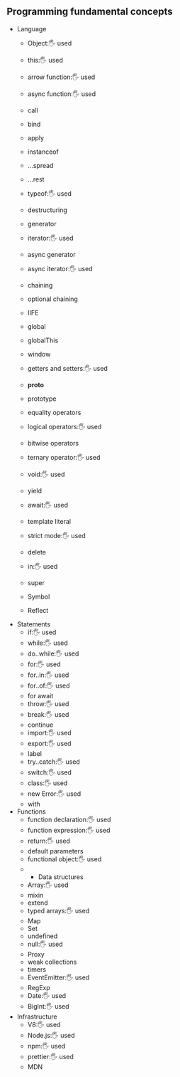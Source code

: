 ## Programming fundamental concepts

- Language
  - Object:🖐️ used

  - this:🖐️ used
  - arrow function:🖐️ used
  - async function:🖐️ used
  - call
  - bind
  - apply
  - instanceof
  - ...spread
  - ...rest
  - typeof:🖐️ used
  - destructuring
  - generator
  - iterator:🖐️ used
  - async generator
  - async iterator:🖐️ used
  - chaining
  - optional chaining
  - IIFE
  - global
  - globalThis
  - window
  - getters and setters:🖐️ used
  - __proto__
  - prototype
  - equality operators
  - logical operators:🖐️ used
  - bitwise operators
  - ternary operator:🖐️ used
  - void:🖐️ used
  - yield
  - await:🖐️ used
  - template literal
  - strict mode:🖐️ used
  - delete
  - in:🖐️ used
  - super
  - Symbol
  - Reflect
- Statements
  - if:🖐️ used
  - while:🖐️ used
  - do..while:🖐️ used
  - for:🖐️ used
  - for..in:🖐️ used
  - for..of:🖐️ used
  - for await
  - throw:🖐️ used
  - break:🖐️ used
  - continue
  - import:🖐️ used
  - export:🖐️ used
  - label
  - try..catch:🖐️ used
  - switch:🖐️ used
  - class:🖐️ used
  - new Error:🖐️ used
  - with
- Functions
  - function declaration:🖐️ used
  - function expression:🖐️ used
  - return:🖐️ used
  - default parameters
  - functional object:🖐️ used
  - - Data structures
  - Array:🖐️ used
  - mixin
  - extend
  - typed arrays:🖐️ used
  - Map
  - Set
  - undefined
  - null:🖐️ used
  - Proxy
  - weak collections
  - timers
  - EventEmitter:🖐️ used
  - RegExp
  - Date:🖐️ used
  - BigInt:🖐️ used
- Infrastructure
  - V8:🖐️ used
  - Node.js:🖐️ used
  - npm:🖐️ used
  - prettier:🖐️ used
  - MDN
